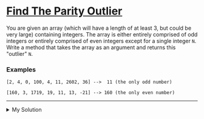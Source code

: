 # [Find The Parity Outlier](https://www.codewars.com/kata/5526fc09a1bbd946250002dc)

You are given an array (which will have a length of at least 3, but could be very large) containing integers. The array
is either entirely comprised of odd integers or entirely comprised of even integers except for a single integer `N`.
Write a method that takes the array as an argument and returns this "outlier" `N`.

### Examples

```
[2, 4, 0, 100, 4, 11, 2602, 36] -->  11 (the only odd number)

[160, 3, 1719, 19, 11, 13, -21] --> 160 (the only even number)
```

---

<details><summary>My Solution</summary>

```js
function findOutlier(integers) {
  let evenCount = 0
  let oddCount = 0
  let isEvenArray = false

  // Count the first 3 integers
  for (let i = 0; i < 3; i++) {
    if (integers[i] % 2 === 0) evenCount++
    else oddCount++
  }

  // Check if the majority is even or odd
  isEvenArray = evenCount > oddCount

  // Filter the array based on the majority parity and return the first element
  return integers.filter(integer => (isEvenArray ? integer % 2 !== 0 : integer % 2 === 0))[0]
}
```

</details>
